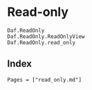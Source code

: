 # Read-only

```@docs
Daf.ReadOnly
Daf.ReadOnly.ReadOnlyView
Daf.ReadOnly.read_only
```

## Index

```@index
Pages = ["read_only.md"]
```

